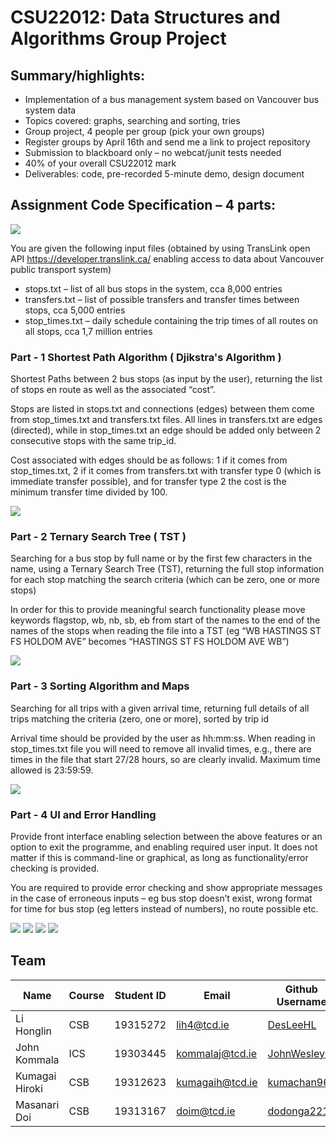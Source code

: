 # CSU22012: Data Structures and Algorithms Group Project

## Summary/highlights:
* Implementation of a bus management system based on Vancouver bus system data
* Topics covered: graphs, searching and sorting, tries
* Group project, 4 people per group (pick your own groups)
* Register groups by April 16th and send me a link to project repository
* Submission to blackboard only – no webcat/junit tests needed
* 40% of your overall CSU22012 mark
* Deliverables: code, pre-recorded 5-minute demo, design document
  
## Assignment Code Specification – 4 parts:

![](https://github.com/JohnWesleyK/CSU22012-DSA-Group-Project/blob/main/Demo%20Pictures%20and%20Videos/mainscreen.png)

You are given the following input files (obtained by using TransLink open API
https://developer.translink.ca/ enabling access to data about Vancouver public transport system)

* stops.txt – list of all bus stops in the system, cca 8,000 entries
* transfers.txt – list of possible transfers and transfer times between stops, cca 5,000 entries
* stop_times.txt – daily schedule containing the trip times of all routes on all stops, cca 1,7
million entries


### Part - 1 Shortest Path Algorithm ( Djikstra's Algorithm )
Shortest Paths between 2 bus stops (as input by the user), returning the list of stops en route as well as the associated “cost”.

Stops are listed in stops.txt and connections (edges) between them come from stop_times.txt and
transfers.txt files. All lines in transfers.txt are edges (directed), while in stop_times.txt an edge
should be added only between 2 consecutive stops with the same trip_id.

Cost associated with edges should be as follows: 1 if it comes from stop_times.txt, 2 if it comes from
transfers.txt with transfer type 0 (which is immediate transfer possible), and for transfer type 2 the
cost is the minimum transfer time divided by 100.

![](https://github.com/JohnWesleyK/CSU22012-DSA-Group-Project/blob/main/Demo%20Pictures%20and%20Videos/part1demo.gif)

### Part - 2 Ternary Search Tree ( TST ) 
Searching for a bus stop by full name or by the first few characters in the name, using a Ternary Search Tree (TST), 
returning the full stop information for each stop matching the search criteria (which can be zero, one or more stops)

In order for this to provide meaningful search functionality please move keywords flagstop, wb, nb,
sb, eb from start of the names to the end of the names of the stops when reading the file into a TST
(eg “WB HASTINGS ST FS HOLDOM AVE” becomes “HASTINGS ST FS HOLDOM AVE WB”)

![](https://github.com/JohnWesleyK/CSU22012-DSA-Group-Project/blob/main/Demo%20Pictures%20and%20Videos/part2%20demo.gif)

### Part - 3 Sorting Algorithm and Maps
Searching for all trips with a given arrival time, returning full details of all trips matching the
criteria (zero, one or more), sorted by trip id


Arrival time should be provided by the user as hh:mm:ss. When reading in stop_times.txt file you
will need to remove all invalid times, e.g., there are times in the file that start 27/28 hours, so are
clearly invalid. Maximum time allowed is 23:59:59.

![](https://github.com/JohnWesleyK/CSU22012-DSA-Group-Project/blob/main/Demo%20Pictures%20and%20Videos/part3%20demo.gif)

### Part - 4 UI and Error Handling
Provide front interface enabling selection between the above features or an option to exit
the programme, and enabling required user input. It does not matter if this is command-line
or graphical, as long as functionality/error checking is provided.

You are required to provide error checking and show appropriate messages in the case of erroneous
inputs – eg bus stop doesn’t exist, wrong format for time for bus stop (eg letters instead of
numbers), no route possible etc. 

![](https://github.com/JohnWesleyK/CSU22012-DSA-Group-Project/blob/main/Demo%20Pictures%20and%20Videos/part1error.png)
![](https://github.com/JohnWesleyK/CSU22012-DSA-Group-Project/blob/main/Demo%20Pictures%20and%20Videos/part2error.png)
![](https://github.com/JohnWesleyK/CSU22012-DSA-Group-Project/blob/main/Demo%20Pictures%20and%20Videos/part3error.png)
![](https://github.com/JohnWesleyK/CSU22012-DSA-Group-Project/blob/main/Demo%20Pictures%20and%20Videos/part4close.png)




## Team
|      Name      | Course | Student ID |      Email      | Github Username |
|----------------|--------|------------|-----------------|-----------------|
|   Li Honglin   |   CSB  |  19315272  |   lih4@tcd.ie   |     [DesLeeHL](https://github.com/DesLeeHL)    |
|  John Kommala  |   ICS  |  19303445  | kommalaj@tcd.ie |   [JohnWesleyK](https://github.com/JohnWesleyK)   |
| Kumagai Hiroki |   CSB  |  19312623  | kumagaih@tcd.ie |    [kumachan96](https://github.com/kumachan96)   |
|  Masanari Doi  |   CSB  |  19313167  |   doim@tcd.ie   |   [dodonga2211](https://github.com/dodonga2211)   |
 

 
